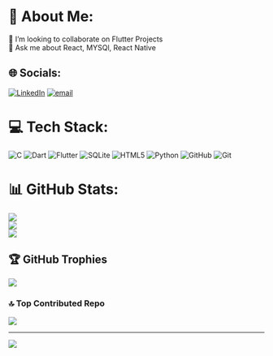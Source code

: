 # 💫 About Me:
🔭 I’m looking to collaborate on Flutter Projects<br>💬 Ask me about React, MYSQl, React Native


## 🌐 Socials:
[![LinkedIn](https://img.shields.io/badge/LinkedIn-%230077B5.svg?logo=linkedin&logoColor=white)](https://linkedin.com/in/thedeepanshurajput) [![email](https://img.shields.io/badge/Email-D14836?logo=gmail&logoColor=white)](mailto:thedeepanshurajput@gmail.com) 

# 💻 Tech Stack:
![C](https://img.shields.io/badge/c-%2300599C.svg?style=for-the-badge&logo=c&logoColor=white) ![Dart](https://img.shields.io/badge/dart-%230175C2.svg?style=for-the-badge&logo=dart&logoColor=white) ![Flutter](https://img.shields.io/badge/Flutter-%2302569B.svg?style=for-the-badge&logo=Flutter&logoColor=white) ![SQLite](https://img.shields.io/badge/sqlite-%2307405e.svg?style=for-the-badge&logo=sqlite&logoColor=white) ![HTML5](https://img.shields.io/badge/html5-%23E34F26.svg?style=for-the-badge&logo=html5&logoColor=white) ![Python](https://img.shields.io/badge/python-3670A0?style=for-the-badge&logo=python&logoColor=ffdd54) ![GitHub](https://img.shields.io/badge/github-%23121011.svg?style=for-the-badge&logo=github&logoColor=white) ![Git](https://img.shields.io/badge/git-%23F05033.svg?style=for-the-badge&logo=git&logoColor=white)
# 📊 GitHub Stats:
![](https://github-readme-stats.vercel.app/api?username=thedeepurajput&theme=dark&hide_border=false&include_all_commits=true&count_private=true)<br/>
![](https://nirzak-streak-stats.vercel.app/?user=thedeepurajput&theme=dark&hide_border=false)<br/>
![](https://github-readme-stats.vercel.app/api/top-langs/?username=thedeepurajput&theme=dark&hide_border=false&include_all_commits=true&count_private=true&layout=compact)

## 🏆 GitHub Trophies
![](https://github-profile-trophy.vercel.app/?username=thedeepurajput&theme=radical&no-frame=true&no-bg=true&margin-w=4)

### 🔝 Top Contributed Repo
![](https://github-contributor-stats.vercel.app/api?username=thedeepurajput&limit=5&theme=dark&combine_all_yearly_contributions=true)

---
[![](https://visitcount.itsvg.in/api?id=thedeepurajput&icon=0&color=0)](https://visitcount.itsvg.in)

<!-- Proudly created with GPRM ( https://gprm.itsvg.in ) -->
